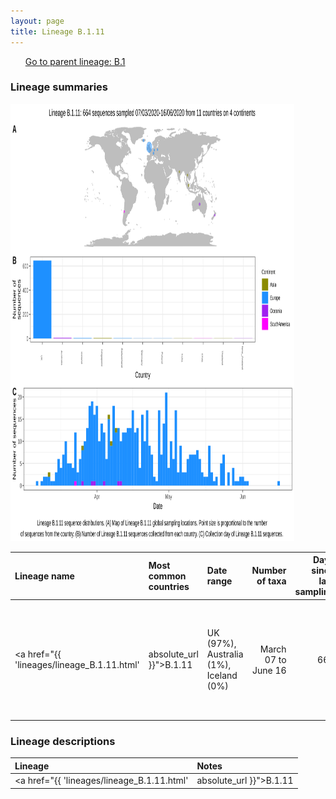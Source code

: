```yaml
---
layout: page
title: Lineage B.1.11
---
```




<p>
<ul class="actions small">
	 <a href="{{ 'lineages/lineage_B.1.html' | absolute_url }}" class="button special fit">Go to parent lineage: B.1</a>
</ul>
</p>
<h3> Lineage summaries</h3>

<img src="../assets/images/B.1.11.svg" alt="B.1.11 lineage summary figure" width="90%" height="700px" />


| Lineage name | Most common countries | Date range | Number of taxa |  Days since last sampling | Known Travel | Recall value |
|:-----|:-----|:-------|-------:|-------:|:---------|--------:|
| <a href="{{ 'lineages/lineage_B.1.11.html' | absolute_url }}">B.1.11</a> | UK (97%), Australia (1%), Iceland (0%) | March 07 to June 16 | 664 | 6 | France to Iceland (1), UK to Iceland (1), Austria to Iceland (1) | 0.974 |

<h3>Lineage descriptions</h3>

| Lineage | Notes |
|:-----|:-----|
| <a href="{{ 'lineages/lineage_B.1.11.html' | absolute_url }}">B.1.11</a> | UK lineage but low support and splitting up, pruned down quite a lot, but may need to be removed next time (BS=31) |

